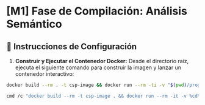 # [M1] Fase de Compilación: Análisis Semántico

## 🧰 Instrucciones de Configuración

1. **Construir y Ejecutar el Contenedor Docker:** Desde el directorio raíz, ejecuta el siguiente comando para construir la imagen y lanzar un contenedor interactivo:

```bash
docker build --rm . -t csp-image && docker run --rm -ti -v "$(pwd)/program":/program csp-image

cmd /c "docker build --rm -t csp-image . && docker run --rm -it -v %cd%\program:/program csp-image"

```